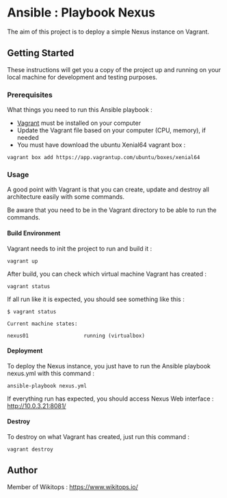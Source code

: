 # Ansible : Playbook Nexus
The aim of this project is to deploy a simple Nexus instance on Vagrant.

## Getting Started

These instructions will get you a copy of the project up and running on your local machine for development and testing purposes.

### Prerequisites

What things you need to run this Ansible playbook :

* [Vagrant](https://www.vagrantup.com/docs/installation/) must be installed on your computer
* Update the Vagrant file based on your computer (CPU, memory), if needed
* You must have download the ubuntu Xenial64 vagrant box :

```
vagrant box add https://app.vagrantup.com/ubuntu/boxes/xenial64
```

### Usage

A good point with Vagrant is that you can create, update and destroy all architecture easily with some commands.

Be aware that you need to be in the Vagrant directory to be able to run the commands.

#### Build Environment

Vagrant needs to init the project to run and build it :

```
vagrant up
```

After build, you can check which virtual machine Vagrant has created :

```
vagrant status
```

If all run like it is expected, you should see something like this :

```
$ vagrant status

Current machine states:

nexus01                  running (virtualbox)
```

#### Deployment

To deploy the Nexus instance, you just have to run the Ansible playbook nexus.yml with this command :

```
ansible-playbook nexus.yml
```

If everything run has expected, you should access Nexus Web interface : http://10.0.3.21:8081/

#### Destroy

To destroy on what Vagrant has created, just run this command :

```
vagrant destroy
```

## Author

Member of Wikitops : https://www.wikitops.io/
